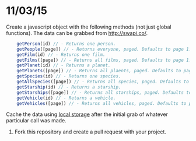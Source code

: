 # 11/03/15



Create a javascript object with the following methods (not just global functions). The data can be grabbed from http://swapi.co/.

```js
	getPerson(id) // - Returns one person.
	getPeople([page]) // - Returns everyone, paged. Defaults to page 1.
	getFilm(id) // - Returns one film.
	getFilms([page]) // - Returns all films, paged. Defaults to page 1.
	getPlanet(id) // - Returns a planet.
	getPlanets([page]) // - Returns all plaents, paged. Defaults to page 1.
	getSpecies(id) // - Returns one species.
	getAllSpecies([page]) // - Returns all species, paged. Defaults to page 1.
	getStarship(id) // - Returns a starship.
	getStarships([page]) // - Returns all starships, paged. Defaults to page 1.
	getVehicle(id) // - Returns a vehicle.
	getVehicles([page]) // - Returns all vehicles, paged. Defaults to page 1.
```



Cache the data using [local storage](https://developer.mozilla.org/en-US/docs/Web/API/Window/localStorage) after the initial grab of whatever particular call was made.



1. Fork this repository and create a pull request with your project.
